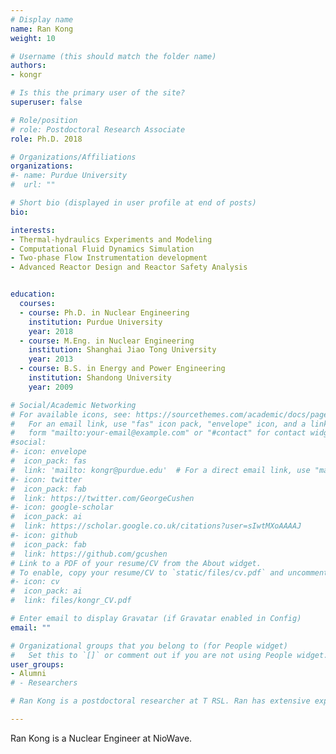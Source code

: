 ```yaml
---
# Display name
name: Ran Kong
weight: 10

# Username (this should match the folder name)
authors:
- kongr

# Is this the primary user of the site?
superuser: false

# Role/position
# role: Postdoctoral Research Associate
role: Ph.D. 2018

# Organizations/Affiliations
organizations:
#- name: Purdue University
#  url: ""

# Short bio (displayed in user profile at end of posts)
bio: 

interests:
- Thermal-hydraulics Experiments and Modeling
- Computational Fluid Dynamics Simulation
- Two-phase Flow Instrumentation development
- Advanced Reactor Design and Reactor Safety Analysis


education:
  courses:
  - course: Ph.D. in Nuclear Engineering
    institution: Purdue University
    year: 2018
  - course: M.Eng. in Nuclear Engineering
    institution: Shanghai Jiao Tong University
    year: 2013
  - course: B.S. in Energy and Power Engineering
    institution: Shandong University
    year: 2009

# Social/Academic Networking
# For available icons, see: https://sourcethemes.com/academic/docs/page-builder/#icons
#   For an email link, use "fas" icon pack, "envelope" icon, and a link in the
#   form "mailto:your-email@example.com" or "#contact" for contact widget.
#social:
#- icon: envelope
#  icon_pack: fas
#  link: 'mailto: kongr@purdue.edu'  # For a direct email link, use "mailto:test@example.org".
#- icon: twitter
#  icon_pack: fab
#  link: https://twitter.com/GeorgeCushen
#- icon: google-scholar
#  icon_pack: ai
#  link: https://scholar.google.co.uk/citations?user=sIwtMXoAAAAJ
#- icon: github
#  icon_pack: fab
#  link: https://github.com/gcushen
# Link to a PDF of your resume/CV from the About widget.
# To enable, copy your resume/CV to `static/files/cv.pdf` and uncomment the lines below.
#- icon: cv
#  icon_pack: ai
#  link: files/kongr_CV.pdf

# Enter email to display Gravatar (if Gravatar enabled in Config)
email: ""

# Organizational groups that you belong to (for People widget)
#   Set this to `[]` or comment out if you are not using People widget.
user_groups:
- Alumni
# - Researchers

# Ran Kong is a postdoctoral researcher at T RSL. Ran has extensive experience in thermal-hydraulics experiments, as well as modeling and CFD simulation. 

---
```

Ran Kong is a Nuclear Engineer at NioWave. 
